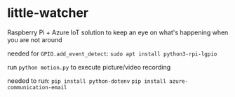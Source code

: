# little-watcher
Raspberry Pi + Azure IoT solution to keep an eye on what's happening when you are not around


needed for `GPIO.add_event_detect`:
`sudo apt install python3-rpi-lgpio`

run `python motion.py` to execute picture/video recording

needed to run:
`pip install python-dotenv`
`pip install azure-communication-email`